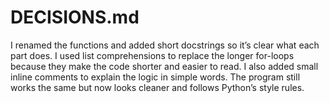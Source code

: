 # DECISIONS.md

I renamed the functions and added short docstrings so it’s clear what each part does. 
I used list comprehensions to replace the longer for-loops because they make the code shorter and easier to read. 
I also added small inline comments to explain the logic in simple words. 
The program still works the same but now looks cleaner and follows Python’s style rules. 